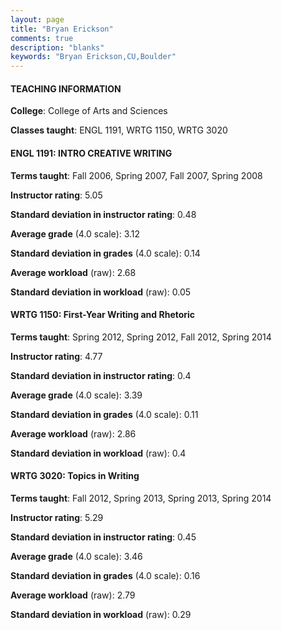 ```yaml
---
layout: page
title: "Bryan Erickson" 
comments: true
description: "blanks"
keywords: "Bryan Erickson,CU,Boulder"
---
```

<head>
<script src="https://ajax.googleapis.com/ajax/libs/jquery/2.1.3/jquery.min.js"></script>
<script src="https://dl.dropboxusercontent.com/s/pc42nxpaw1ea4o9/highcharts.js?dl=0"></script>
<!-- <script src="../assets/js/highcharts.js"></script> -->
<style type="text/css">@font-face {
	font-family: "Bebas Neue";
	src: url(https://www.filehosting.org/file/details/544349/BebasNeue Regular.otf) format("opentype");
	}
	h1.Bebas { 
		font-family: "Bebas Neue", Verdana, Tahoma;
	}
</style>
</head>
	   
#### TEACHING INFORMATION

**College**: College of Arts and Sciences

**Classes taught**: ENGL 1191, WRTG 1150, WRTG 3020

#### ENGL 1191: INTRO CREATIVE WRITING

**Terms taught**: Fall 2006, Spring 2007, Fall 2007, Spring 2008

**Instructor rating**: 5.05

**Standard deviation in instructor rating**: 0.48

**Average grade** (4.0 scale): 3.12

**Standard deviation in grades** (4.0 scale): 0.14

**Average workload** (raw): 2.68

**Standard deviation in workload** (raw): 0.05

#### WRTG 1150: First-Year Writing and Rhetoric

**Terms taught**: Spring 2012, Spring 2012, Fall 2012, Spring 2014

**Instructor rating**: 4.77

**Standard deviation in instructor rating**: 0.4

**Average grade** (4.0 scale): 3.39

**Standard deviation in grades** (4.0 scale): 0.11

**Average workload** (raw): 2.86

**Standard deviation in workload** (raw): 0.4

#### WRTG 3020: Topics in Writing

**Terms taught**: Fall 2012, Spring 2013, Spring 2013, Spring 2014

**Instructor rating**: 5.29

**Standard deviation in instructor rating**: 0.45

**Average grade** (4.0 scale): 3.46

**Standard deviation in grades** (4.0 scale): 0.16

**Average workload** (raw): 2.79

**Standard deviation in workload** (raw): 0.29

